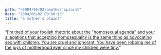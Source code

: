 ```yaml
---
path: "/2004/06/02/amother'splaint" 
date: "2004/06/02 00:50:15" 
title: "a mother's plaint" 
---
```

<q><a href="http://bilge.seablogger.com/archives/001860.php">I'm tired of your foolish rhetoric about the "homosexual agenda" and your allegations that accepting homosexuality is the same thing as advocating sex with children. You are cruel and ignorant. You have been robbing me of the joys of motherhood ever since my children were tiny.</a></q>